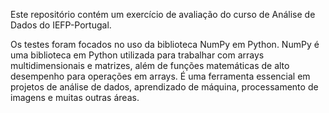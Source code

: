 Este repositório contém um exercício de avaliação do curso de Análise de Dados do IEFP-Portugal.


Os testes foram focados no uso da biblioteca NumPy em Python. 
NumPy é uma biblioteca em Python utilizada para trabalhar com arrays multidimensionais e matrizes, 
além de funções matemáticas de alto desempenho para operações em arrays. 
É uma ferramenta essencial em projetos de análise de dados, aprendizado de máquina, processamento de imagens e muitas outras áreas.





